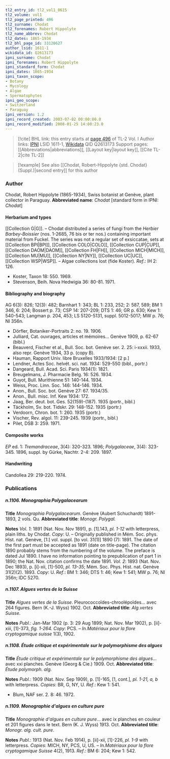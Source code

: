 ```yaml
---
tl2_entry_id: tl2_vol1_0615
tl2_volume: vol1
tl2_page_printed: 496
tl2_surname: Chodat
tl2_forenames: Robert Hippolyte
tl2_name_abbrev: Chodat
tl2_dates: 1865-1934
tl2_bhl_page_id: 33120627
author_lsid: 1611-1
wikidata_id: Q2613173
ipni_surname: Chodat
ipni_forenames: Robert Hippolyte
ipni_standard_form: Chodat
ipni_dates: 1865-1934
ipni_taxon_scope: 
- Botany
- Mycology
- Algae
- Spermatophytes
ipni_geo_scope: 
- Switzerland
- Paraguay
ipni_version: 1.2
ipni_record_created: 2003-07-02 00:00:00.0
ipni_record_modified: 2008-01-25 14:08:23.0
---
```


> [!cite] BHL link: this entry starts at [page 496](https://www.biodiversitylibrary.org/page/33120627) of TL-2 Vol. I
> Author links: [IPNI](https://www.ipni.org/a/1611-1) LSID 1611-1, [Wikidata](https://www.wikidata.org/wiki/Q2613173) QID Q2613173
> Support pages: [[Abbreviations|abbreviations]], [[Layout key|layout key]], [[Cite TL-2|cite TL-2]]

> [!example] See also [[Chodat, Robert-Hippolyte {std. Chodat} (Suppl.)|second entry]] for this author

### Author

Chodat, Robert Hippolyte (1865-1934), Swiss botanist at Genève, plant collector in Paraguay. 
**Abbreviated name**: *Chodat* \[standard form in IPNI: *Chodat*\]

#### Herbarium and types

[[Collection G|G]]. – Chodat distributed a series of fungi from the *Herbier Barbey-Boissier* (nos. 1-2685, 76 bis or ter nos.) containing important material from Fuckel. The series was not a regular set of exsiccatae, sets at [[Collection BPI|BPI]], [[Collection COLO|COLO]], [[Collection CUP|CUP]], [[Collection DAOM|DAOM]], [[Collection FH|FH]], [[Collection MICH|MICH]], [[Collection MU|MU]], [[Collection NY|NY]], [[Collection UC|UC]], [[Collection WSP|WSP]]. – Algae collections lost (fide Koster).
*Ref*.: IH 2: 126.
- Koster, Taxon 18: 550. 1969.
- Stevenson, Beih. Nova Hedwigia 36: 80-81. 1971.

#### Bibliography and biography

AG 6(3): 826; 12(3): 482; Barnhart 1: 343; BL 1: 233, 252; 2: 587, 589; BM 1: 346, 6: 204; Bossert p. 73; CSP 14: 207-209; DTS 1: 46; GR p. 630; Kew 1: 540-543; Langman p. 204, 453; LS 5120-5131, suppl. 5012-5017; MW p. 76; NI 356n.
- Dörfler, Botaniker-Portraits 2: no. 19. 1906.
- Julliard, Cat. ouvrages, articles et mémoires... Genève 1909, p. 62-67 (bibl.)
- Beauverd, Fischer et al., Bull. Soc. bot. Genève ser. 2. 25: i-xxxii. 1933, also repr. Genève 1934, 33 p. (copy B).
- Hauman, Rapport Univ. libre Bruxelles 1933/1934: \[2 p.\]
- Lendner, Actes Soc. helvét. sci. nat. 1934: 529-550 (bibl., portr.)
- Dangeard, Bull. Acad. Sci. Paris 1934(1): 1821.
- Breugelmans, J. Pharmacie Belg. 16: 526. 1934.
- Guyot, Bull. Murithienne 51: 140-144. 1934.
- Weiss, Proc. Linn. Soc. 146: 144-146. 1934.
- Anon., Bull. Soc. bot. Genève 27: 67. 1934/35.
- Anon., Bull. misc. Inf. Kew 1934: 172.
- Jaag, Ber. deut. bot. Ges. 52(159)-(187). 1935 (portr., bibl.)
- Täckholm, Sv. bot. Tidskr. 29: 148-152. 1935 (portr.)
- Verdoorn, Chron. bot. 1: 260. 1935 (portr.)
- Vischer, Rev. algol. 11: 239-245. 1939 (portr., bibl.)
- Pilet, DSB 3: 259. 1971.

#### Composite works

*EP* ed. 1: *Tremandraceae*, 3(4): 320-323. 1896; *Polygalaceae*, 3(4): 323-345. 1896, suppl. by Gürke, Nachtr. 2-4: 209. 1897.

#### Handwriting

Candollea 29: 219-220. 1974.

### Publications

##### n.1106. Monographia Polygalacearum

**Title**
*Monographia Polygalacearum*. Genève (Aubert Schuchardt) 1891-1893, 2 vols. Qu.
**Abbreviated title**: *Monogr. Polygal.*

**Notes**
*Vol. 1*: 1891 (Nat. Nov. Nov 1891), p. \[1\].143, *pl. 1-12* with letterpress, plain liths. by Chodat. *Copy*: U. – Originally published in Mém. Soc. phys. Hist. nat. Genève, \[1:\] vol. suppl. \[to vol. 31(1)\] 1890 (7): 1891. The date of the first part must be accepted as 1891 (date on title-page). The citation 1890 probably stems from the numbering of the volume. The preface is dated Jul 1890. I have no information pointing to prepublication of part 1 in 1890; the Nat. Nov. citation confirms the date 1891.
*Vol. 2*: 1893 (Nat. Nov. Dec 1893), p. \[i\]-xii, \[1\]-500, *pl. 13-35*; Mém. Soc. Phys. Hist. nat. Genève 31(2)(2). 1893. *Copy*: U.
*Ref*.: BM 1: 346; DTS 1: 46; Kew 1: 541; MW p. 76; NI 356n; IDC 5270.

##### n.1107. Algues vertes de la Suisse

**Title**
*Algues vertes de la Suisse*. Pleurococcoïdes-chroolépoïdes... avec 264 figures. Bern (K.-J. Wyss) 1902. Oct.
**Abbreviated title**: *Alg.vertes Suisse*.

**Notes**
*Publ*.: Jan-Mar 1902 (p. 3: 29 Aug 1899; Nat. Nov. Mar 1902), p. \[ii\]-xiii, \[1\]-373, *fig. 1-264. Copy*: PCS. – *In.Matériaux pour la flore cryptogamique suisse* 1(3), 1902.

##### n.1108. Étude critique et expérimentale sur le polymorphisme des algues

**Title**
*Étude critique et expérimentale sur le polymorphisme des algues*... avec xxi planches. Genève (Georg & Cie.) 1909. Oct.
**Abbreviated title**: *Étude polymorph. alg.*

**Notes**
*Publ*.: 1909 (Nat. Nov. Sep 1909), p. \[1\]-165, \[1, cont.\], *pl. 1-21, a, b* with letterpress.
*Copies*: BR, G, NY, U.
*Ref*.: Kew 1: 541.
- Blum, NAF ser. 2. 8: 46. 1972.

##### n.1109. Monographie d'algues en culture pure

**Title**
*Monographie d'algues en culture pure*... avec ix planches en couleur et 201 figures dans le text. Bern (K. J. Wyss) 1913. Oct.
**Abbreviated title**: *Monogr. alg. cult. pure*.

**Notes**
*Publ*.: 1913 (Nat. Nov. Feb 1914), p. \[ii\]-xii, \[1\]-226, *pl. 1-9* with letterpress. *Copies*: MICH, NY, PCS, U, US. – *In.Matériaux pour la flore cryptogamique Suisse* 4(2), 1913.
*Ref*.: BM 6: 204; Kew 1: 542.

